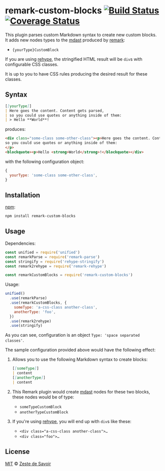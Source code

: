 # remark-custom-blocks [![Build Status][build-badge]][build-status] [![Coverage Status][coverage-badge]][coverage-status]

This plugin parses custom Markdown syntax to create new custom blocks.
It adds new nodes types to the [mdast][mdast] produced by [remark][remark]:

* `{yourType}CustomBlock`

If you are using [rehype][rehype], the stringified HTML result will be `div`s with configurable CSS classes.

It is up to you to have CSS rules producing the desired result for these classes.

## Syntax

```markdown
[[yourType]]
| Here goes the content. Content gets parsed,
| so you could use quotes or anything inside of them:
| > Hello **World**!
```

produces:

```html
<div class="some-class some-other-class"><p>Here goes the content. Content gets parsed,
so you could use quotes or anything inside of them:
</p>
<blockquote><p>Hello <strong>World</strong>!</blockquote></div>
```

with the following configuration object:

```js
{
  yourType: 'some-class some-other-class',
}
```

## Installation

[npm][npm]:

```bash
npm install remark-custom-blocks
```

## Usage

Dependencies:

```javascript
const unified = require('unified')
const remarkParse = require('remark-parse')
const stringify = require('rehype-stringify')
const remark2rehype = require('remark-rehype')

const remarkCustomBlocks = require('remark-custom-blocks')
```

Usage:

```javascript
unified()
  .use(remarkParse)
  .use(remarkCustomBlocks, {
    someType: 'a-css-class another-class',
    anotherType: 'foo',
  })
  .use(remark2rehype)
  .use(stringify)
```

As you can see, configuration is an object `Type: 'space separated classes'`.

The sample configuration provided above would have the following effect:

1. Allows you to use the following Markdown syntax to create blocks:

    ```markdown
    [[someType]]
    | content
    [[anotherType]]
    | content
    ```

1. This Remark plugin would create [mdast][mdast] nodes for these two blocks, these nodes would be of type:

    * `someTypeCustomBlock`
    * `anotherTypeCustomBlock`

1. If you're using [rehype][rehype], you will end up with `div`s like these:

    * `<div class="a-css-class another-class">…`
    * `<div class="foo">…`

## License

[MIT][license] © [Zeste de Savoir][zds]

<!-- Definitions -->

[build-badge]: https://img.shields.io/travis/zestedesavoir/zmarkdown.svg

[build-status]: https://travis-ci.org/zestedesavoir/zmarkdown

[coverage-badge]: https://img.shields.io/coveralls/zestedesavoir/zmarkdown.svg

[coverage-status]: https://coveralls.io/github/zestedesavoir/zmarkdown

[license]: https://github.com/zestedesavoir/zmarkdown/blob/master/packages/remark-custom-blocks/LICENSE-MIT

[zds]: https://zestedesavoir.com

[npm]: https://www.npmjs.com/package/remark-custom-blocks

[mdast]: https://github.com/syntax-tree/mdast/blob/master/readme.md

[remark]: https://github.com/wooorm/remark

[rehype]: https://github.com/wooorm/rehype
